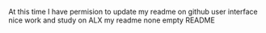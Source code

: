At this time I have permision to update my readme on github user interface
nice work and study on ALX
my readme
none empty README
